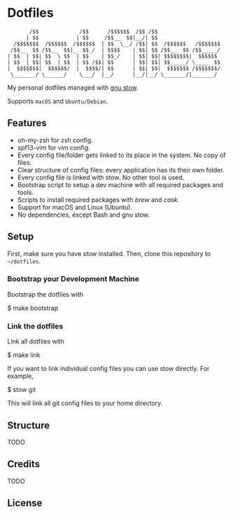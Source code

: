 # Dotfiles

```
       /$$             /$$      /$$$$$$  /$$ /$$                    
      | $$            | $$     /$$__  $$|__/| $$                    
  /$$$$$$$  /$$$$$$  /$$$$$$  | $$  \__/ /$$| $$  /$$$$$$   /$$$$$$$
 /$$__  $$ /$$__  $$|_  $$_/  | $$$$    | $$| $$ /$$__  $$ /$$_____/
| $$  | $$| $$  \ $$  | $$    | $$_/    | $$| $$| $$$$$$$$|  $$$$$$
| $$  | $$| $$  | $$  | $$ /$$| $$      | $$| $$| $$_____/ \____  $$
|  $$$$$$$|  $$$$$$/  |  $$$$/| $$      | $$| $$|  $$$$$$$ /$$$$$$$/
 \_______/ \______/    \___/  |__/      |__/|__/ \_______/|_______/
```

My personal dotfiles managed with [gnu stow](https://www.gnu.org/software/stow/).

Supports `macOS` and `Ubuntu/Debian`.


## Features

  * oh-my-zsh for zsh config.
  * spf13-vim for vim config.
  * Every config file/folder gets linked to its place in the system. No copy of files.
  * Clear structure of config files: every application has its their own folder.
  * Every config file is linked with stow. No other tool is used.
  * Bootstrap script to setup a dev machine with all required packages and tools.
  * Scripts to install required packages with _brew_ and _cask_.
  * Support for macOS and Linux (Ubuntu).
  * No dependencies, except Bash and gnu stow.


## Setup

First, make sure you have _stow_ installed. Then, clone this repository to `~/dotfiles`.


### Bootstrap your Development Machine

Bootstrap the dotfiles with

  $ make bootstrap

### Link the dotfiles

Link all dotfiles with

  $ make link

If you want to link individual config files you can use stow directly. For example,

  $ stow git

This will link all git config files to your home directory.


## Structure

TODO


## Credits

TODO


## License
